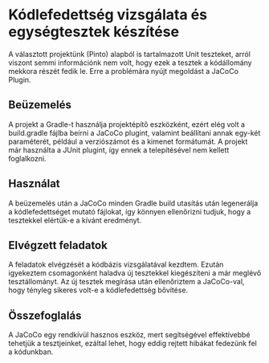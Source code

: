 # Kódlefedettség vizsgálata és egységtesztek készítése
A választott projektünk (Pinto) alapból is tartalmazott Unit teszteket, arról viszont semmi információnk nem volt, hogy ezek a tesztek a kódállomány mekkora részét fedik le. Erre a problémára nyújt megoldást a JaCoCo Plugin.
## Beüzemelés
A projekt a Gradle-t használja projektépítő eszközként, ezért elég volt a build.gradle fájlba beírni a JaCoCo plugint, valamint beállítani annak egy-két paraméterét, például a verziószámot és a kimenet formátumát. A projekt már használta a JUnit plugint, így ennek a telepítésével nem kellett foglalkozni.
## Használat
A beüzemelés után a JaCoCo minden Gradle build utasítás után legenerálja a kódlefedettséget mutató fájlokat, így könnyen ellenőrizni tudjuk, hogy a tesztekkel elértük-e a kívánt eredményt.
## Elvégzett feladatok
A feladatok elvégzését a kódbázis vizsgálatával kezdtem. Ezután igyekeztem csomagonként haladva új tesztekkel kiegészíteni a már meglévő tesztállományt. Az új tesztek megírása után ellenőriztem a JaCoCo-val, hogy tényleg sikeres volt-e a kódlefedettség bővítése.
## Összefoglalás
A JaCoCo egy rendkívül hasznos eszköz, mert segítségével effektívebbé tehetjük a tesztjeinket, ezáltal lehet, hogy eddig rejtett hibákat fedezünk fel a kódunkban.
